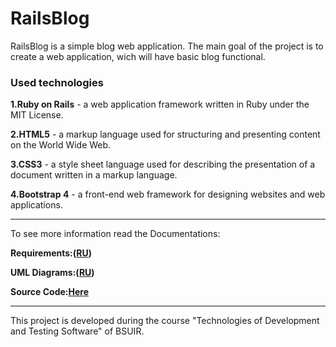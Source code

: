 # RailsBlog

RailsBlog is a simple blog web application.
The main goal of the project is to create a web application, wich will have basic blog functional.

### Used technologies

**1.Ruby on Rails** - a web application framework written in Ruby under the MIT License.

**2.HTML5** - a markup language used for structuring and presenting content on the World Wide Web.

**3.CSS3** - a style sheet language used for describing the presentation of a document written in a markup language.

**4.Bootstrap 4** - a front-end web framework for designing websites and web applications.

-----------------------------------

To see more information read the Documentations:

**Requirements:([RU](https://github.com/spacedrafter/RailsBlog/tree/master/Documentations))**

**UML Diagrams:([RU](https://github.com/spacedrafter/RailsBlog/tree/master/Diagrams))**

**Source Code:[Here](https://github.com/spacedrafter/RailsBlog/tree/master/Source)**

-----------------------------------

This project is developed during the course "Technologies of Development and Testing Software" of BSUIR.

